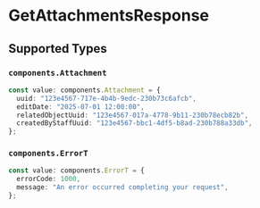 # GetAttachmentsResponse


## Supported Types

### `components.Attachment`

```typescript
const value: components.Attachment = {
  uuid: "123e4567-717e-4b4b-9edc-230b73c6afcb",
  editDate: "2025-07-01 12:00:00",
  relatedObjectUuid: "123e4567-017a-4778-9b11-230b78ecb82b",
  createdByStaffUuid: "123e4567-bbc1-4df5-b8ad-230b788a33db",
};
```

### `components.ErrorT`

```typescript
const value: components.ErrorT = {
  errorCode: 1000,
  message: "An error occurred completing your request",
};
```

